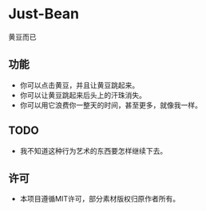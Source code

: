 # Just-Bean
 黄豆而已
## 功能
 - 你可以点击黄豆，并且让黄豆跳起来。
 - 你可以让黄豆跳起来后头上的汗珠消失。
 - 你可以用它浪费你一整天的时间，甚至更多，就像我一样。
## TODO
 - 我不知道这种行为艺术的东西要怎样继续下去。
## 许可
 - 本项目遵循MIT许可，部分素材版权归原作者所有。

